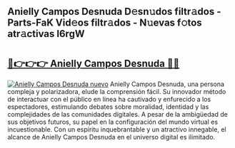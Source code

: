 ## Anielly Campos Desnuda D𝚎sn𝚞dos filtr𝚊dos - Parts-FaK Vid𝚎os filtr𝚊dos - N𝚞evas f𝚘tos atr𝚊ctivas l6rgW

# <h2><a href="http://mb7mip.tromn.icu/?c=Anielly+Campos+Desnuda">🔗👉👉👉 Anielly Campos Desnuda 🔗🔗</a></h2>

[![Anielly Campos Desnuda nuevo](https://i.imgur.com/pEAQMta.gif)](http://mb7mip.tromn.icu/?c=Anielly+Campos+Desnuda)
Anielly Campos Desnuda, una persona compleja y polarizadora, elude la comprensión fácil. Su innovador método de interactuar con el público en línea ha cautivado y enfurecido a los espectadores, estimulando debates sobre moralidad, identidad y las complejidades de las comunidades digitales. A pesar de la ambigüedad de sus objetivos futuros, su papel en la configuración del mundo virtual es incuestionable. Con un espíritu inquebrantable y un atractivo innegable, el alcance de Anielly Campos Desnuda en el universo digital es ilimitado.
